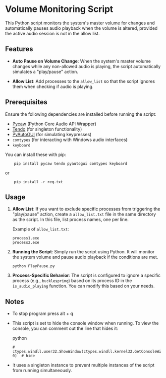 Volume Monitoring Script
========================

This Python script monitors the system's master volume for changes and automatically pauses audio playback when the volume is altered, provided the active audio session is not in the allow list.

Features
--------

*   **Auto Pause on Volume Change**: When the system's master volume changes while any non-allowed audio is playing, the script automatically simulates a "play/pause" action.
    
*   **Allow List**: Add processes to the `allow_list` so that the script ignores them when checking if audio is playing.

Prerequisites
-------------

Ensure the following dependencies are installed before running the script:

*   [Pycaw](https://github.com/AndreMiras/pycaw) (Python Core Audio API Wrapper)
*   [Tendo](https://github.com/pycontribs/tendo) (for singleton functionality)
*   [PyAutoGUI](https://github.com/asweigart/pyautogui) (for simulating keypresses)
*   `comtypes` (for interacting with Windows audio interfaces)
*   `keyboard`

You can install these with pip:

```
    pip install pycaw tendo pyautogui comtypes keyboard
```
or
```
    pip install -r req.txt
```

Usage
-----

1.  **Allow List**: If you want to exclude specific processes from triggering the "play/pause" action, create a `allow_list.txt` file in the same directory as the script. In this file, list process names, one per line.
    
    Example of `allow_list.txt`:    
    ```
    process1.exe
    process2.exe
    ```
    
3.  **Running the Script**: Simply run the script using Python. It will monitor the system volume and pause audio playback if the conditions are met.

    ```
    python PlayPause.py
    ```

3.  **Process-Specific Behavior**: The script is configured to ignore a specific process (e.g., `bucklespring`) based on its process ID in the `is_audio_playing` function. You can modify this based on your needs.

Notes
-----

*   To stop program press alt + q
*   This script is set to hide the console window when running. To view the console, you can comment out the line that hides it:   

    python
    
    ```
    # ctypes.windll.user32.ShowWindow(ctypes.windll.kernel32.GetConsoleWindow(), 0)  # hide
    ```

*   It uses a singleton instance to prevent multiple instances of the script from running simultaneously.
